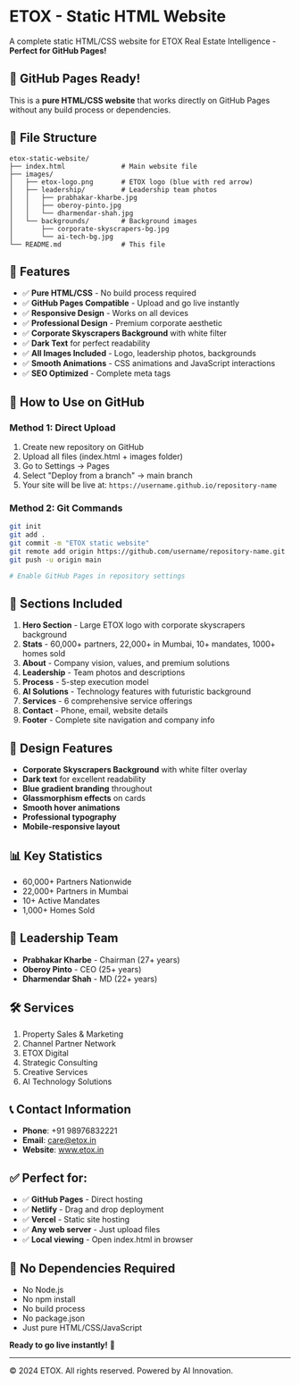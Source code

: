 # ETOX - Static HTML Website

A complete static HTML/CSS website for ETOX Real Estate Intelligence - **Perfect for GitHub Pages!**

## 🚀 **GitHub Pages Ready!**

This is a **pure HTML/CSS website** that works directly on GitHub Pages without any build process or dependencies.

## 📁 **File Structure**

```
etox-static-website/
├── index.html              # Main website file
├── images/
│   ├── etox-logo.png       # ETOX logo (blue with red arrow)
│   ├── leadership/         # Leadership team photos
│   │   ├── prabhakar-kharbe.jpg
│   │   ├── oberoy-pinto.jpg
│   │   └── dharmendar-shah.jpg
│   └── backgrounds/        # Background images
│       ├── corporate-skyscrapers-bg.jpg
│       └── ai-tech-bg.jpg
└── README.md               # This file
```

## 🎯 **Features**

- ✅ **Pure HTML/CSS** - No build process required
- ✅ **GitHub Pages Compatible** - Upload and go live instantly
- ✅ **Responsive Design** - Works on all devices
- ✅ **Professional Design** - Premium corporate aesthetic
- ✅ **Corporate Skyscrapers Background** with white filter
- ✅ **Dark Text** for perfect readability
- ✅ **All Images Included** - Logo, leadership photos, backgrounds
- ✅ **Smooth Animations** - CSS animations and JavaScript interactions
- ✅ **SEO Optimized** - Complete meta tags

## 🚀 **How to Use on GitHub**

### **Method 1: Direct Upload**
1. Create new repository on GitHub
2. Upload all files (index.html + images folder)
3. Go to Settings → Pages
4. Select "Deploy from a branch" → main branch
5. Your site will be live at: `https://username.github.io/repository-name`

### **Method 2: Git Commands**
```bash
git init
git add .
git commit -m "ETOX static website"
git remote add origin https://github.com/username/repository-name.git
git push -u origin main

# Enable GitHub Pages in repository settings
```

## 📱 **Sections Included**

1. **Hero Section** - Large ETOX logo with corporate skyscrapers background
2. **Stats** - 60,000+ partners, 22,000+ in Mumbai, 10+ mandates, 1000+ homes sold
3. **About** - Company vision, values, and premium solutions
4. **Leadership** - Team photos and descriptions
5. **Process** - 5-step execution model
6. **AI Solutions** - Technology features with futuristic background
7. **Services** - 6 comprehensive service offerings
8. **Contact** - Phone, email, website details
9. **Footer** - Complete site navigation and company info

## 🎨 **Design Features**

- **Corporate Skyscrapers Background** with white filter overlay
- **Dark text** for excellent readability
- **Blue gradient branding** throughout
- **Glassmorphism effects** on cards
- **Smooth hover animations**
- **Professional typography**
- **Mobile-responsive layout**

## 📊 **Key Statistics**

- 60,000+ Partners Nationwide
- 22,000+ Partners in Mumbai  
- 10+ Active Mandates
- 1,000+ Homes Sold

## 👥 **Leadership Team**

- **Prabhakar Kharbe** - Chairman (27+ years)
- **Oberoy Pinto** - CEO (25+ years)
- **Dharmendar Shah** - MD (22+ years)

## 🛠️ **Services**

1. Property Sales & Marketing
2. Channel Partner Network
3. ETOX Digital
4. Strategic Consulting
5. Creative Services
6. AI Technology Solutions

## 📞 **Contact Information**

- **Phone**: +91 98976832221
- **Email**: care@etox.in
- **Website**: www.etox.in

## ✅ **Perfect for:**

- ✅ **GitHub Pages** - Direct hosting
- ✅ **Netlify** - Drag and drop deployment
- ✅ **Vercel** - Static site hosting
- ✅ **Any web server** - Just upload files
- ✅ **Local viewing** - Open index.html in browser

## 🎯 **No Dependencies Required**

- No Node.js
- No npm install
- No build process
- No package.json
- Just pure HTML/CSS/JavaScript

**Ready to go live instantly!** 🚀

---

© 2024 ETOX. All rights reserved. Powered by AI Innovation.
